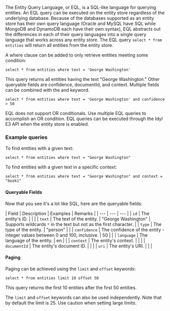 The Entity Query Language, or EQL, is a SQL-like language for querying entities. An EQL query can be executed on the entity store regardless of the underlying database. Because of the databases supported as an entity store has their own query language (Oracle and MySQL have SQL while MongoDB and DynamoDB each have their own syntax), EQL abstracts out the differences in each of their query languages into a single query language that works across any entity store. The EQL query `select * from entities` will return all entities from the entity store.

A where clause can be added to only retrieve entities meeting some condition:

`select * from entities where text = 'George Washington'`

This query returns all entities having the text "George Washington." Other queryable fields are confidence, documentId, and context. Multiple fields can be combined with the and keyword.

`select * from entities where text = 'George Washington' and confidence > 50`

EQL does not support OR conditionals. Use multiple EQL queries to accomplish an OR condition. EQL queries can be executed through the Idyl E3 API when the entity store is enabled.

### Example queries

To find entities with a given text:

`select * from entities where text = "George Washington"`

To find entities with a given text in a specific context:

`select * from entities where text = "George Washington" and context = "book1"`

#### Queryable Fields

Now that you see it's a lot like SQL, here are the queryable fields:

| Field | Description | Examples | Remarks |
| --- | --- | --- |
| `id` | The entity's ID. | | |
| `text` | The text of the entity. | "George Washington" | Supports wildcards `*` in the text but not as the first character. |
| `type` | The type of the entity. | "person" | |
| `confidence` | The confidence of the entity - integer values between 0 and 100, inclusive. | 50 | |
| `language` | The language of the entity. | en | |
| `context` | The entity's context. | | |
| `documentId` | The entity's document ID. | | |
| `uri` | The entity's URI. | | |

#### Paging

Paging can be achieved using the `limit` and `offset` keywords:

`select * from entities limit 10 offset 50`

This query returns the first 10 entities after the first 50 entities.

The `limit` and `offset` keywords can also be used independently. Note that by default the limit is 25. Use caution when setting large limits.
